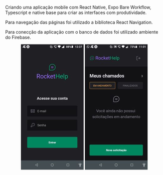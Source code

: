 Criando uma aplicação mobile com React Native, Expo Bare Workflow, Typescript e native base para criar as interfaces com produtividade.

Para navegação das páginas foi utilizado a biblioteca React Navigation.

Para conecção da aplicação com o banco de dados foi utilizado ambiente do Firebase.

<div class="flex" align=center>
  <img alt="rockethelp" src=".github/rockethelp1.jpg">
  <img alt="rockethelp" src=".github/rockethelp2.jpg" >
</div>
